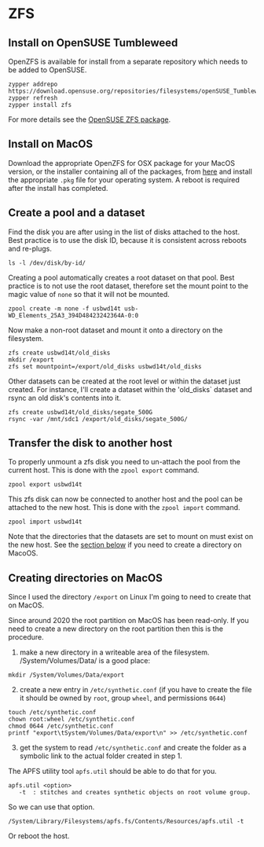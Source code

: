 # ZFS

## Install on OpenSUSE Tumbleweed

OpenZFS is available for install from a separate repository which needs to be added to OpenSUSE.

```console
zypper addrepo https://download.opensuse.org/repositories/filesystems/openSUSE_Tumbleweed/filesystems.repo
zypper refresh
zypper install zfs
```

For more details see the [OpenSUSE ZFS package](https://software.opensuse.org/download.html?project=filesystems&package=zfs).

## Install on MacOS

Download the appropriate OpenZFS for OSX package for your MacOS version, or the installer containing all of the packages, from [here](https://openzfsonosx.org/wiki/Downloads) and install the appropriate `.pkg` file for your operating system. A reboot is required after the install has completed.

## Create a pool and a dataset

Find the disk you are after using in the list of disks attached to the host. Best practice is to use the disk ID, because it is consistent across reboots and re-plugs.

```console
ls -l /dev/disk/by-id/
```

Creating a pool automatically creates a root dataset on that pool. Best practice is to not use the root dataset, therefore set the mount point to the magic value of `none` so that it will not be mounted.

```console
zpool create -m none -f usbwd14t usb-WD_Elements_25A3_394D48423242364A-0:0
```

Now make a non-root dataset and mount it onto a directory on the filesystem.

```console
zfs create usbwd14t/old_disks
mkdir /export
zfs set mountpoint=/export/old_disks usbwd14t/old_disks
```

Other datasets can be created at the root level or within the dataset just created. For instance, I'll create a dataset within the 'old_disks` dataset and rsync an old disk's contents into it.

```console
zfs create usbwd14t/old_disks/segate_500G
rsync -var /mnt/sdc1 /export/old_disks/segate_500G/
```

## Transfer the disk to another host

To properly unmount a zfs disk you need to un-attach the pool from the current host. This is done with the `zpool export` command.

```console
zpool export usbwd14t
```

This zfs disk can now be connected to another host and the pool can be attached to the new host. This is done with the `zpool import` command.

```console
zpool import usbwd14t
```

Note that the directories that the datasets are set to mount on must exist on the new host. See the [section below](#creating-directories-on-macos) if you need to create a directory on MacoOS.

## Creating directories on MacOS

Since I used the directory `/export` on Linux I'm going to need to create that on MacOS.

Since around 2020 the root partition on MacOS has been read-only. If you need to create a new directory on the root partition then this is the procedure.

1. make a new directory in a writeable area of the filesystem. /System/Volumes/Data/ is a good place:

```console
mkdir /System/Volumes/Data/export
```

2. create a new entry in `/etc/synthetic.conf` (if you have to create the file it should be owned by `root`, group `wheel`, and permissions `0644`)

```console
touch /etc/synthetic.conf
chown root:wheel /etc/synthetic.conf
chmod 0644 /etc/synthetic.conf
printf "export\tSystem/Volumes/Data/export\n" >> /etc/synthetic.conf
```

3. get the system to read `/etc/synthetic.conf` and create the folder as a symbolic link to the actual folder created in step 1.

The APFS utility tool `apfs.util` should be able to do that for you.

```text
apfs.util <option>
   -t  : stitches and creates synthetic objects on root volume group.
```

So we can use that option.

```console
/System/Library/Filesystems/apfs.fs/Contents/Resources/apfs.util -t
```

Or reboot the host.
